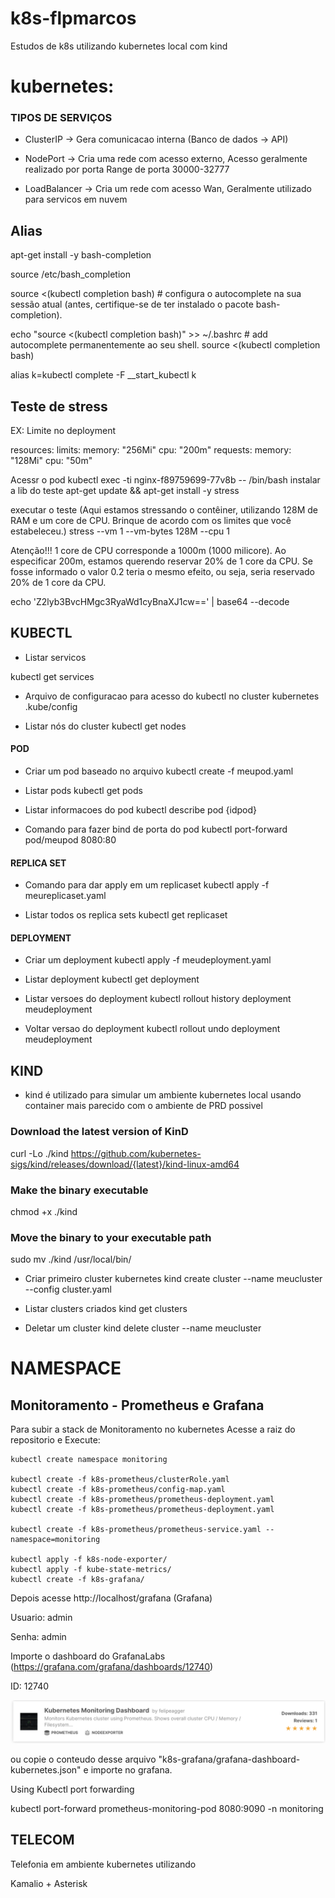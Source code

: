 # k8s-flpmarcos
Estudos de k8s utilizando kubernetes local com kind


# kubernetes:

### TIPOS DE SERVIÇOS
- ClusterIP -> Gera comunicacao interna (Banco de dados -> API)

- NodePort -> Cria uma rede com acesso externo, Acesso geralmente realizado por porta
            Range de porta 30000-32777

- LoadBalancer -> Cria um rede com acesso Wan, Geralmente utilizado para servicos em nuvem


## Alias
apt-get install -y bash-completion

source /etc/bash_completion

source <(kubectl completion bash) # configura o autocomplete na sua sessão atual (antes, certifique-se de ter instalado o pacote bash-completion).

echo "source <(kubectl completion bash)" >> ~/.bashrc # add autocomplete permanentemente ao seu shell.
source <(kubectl completion bash)

alias k=kubectl
complete -F __start_kubectl k

## Teste de stress
EX: Limite no deployment

resources:
  limits:
    memory: "256Mi"
    cpu: "200m"
  requests:
    memory: "128Mi"
    cpu: "50m"

Acessr o pod
kubectl exec -ti nginx-f89759699-77v8b -- /bin/bash
instalar a lib do teste
apt-get update && apt-get install -y stress

executar o teste (Aqui estamos stressando o contêiner, utilizando 128M de RAM e um core de CPU. Brinque de acordo com os limites que você estabeleceu.)
stress --vm 1 --vm-bytes 128M --cpu 1

Atenção!!! 1 core de CPU corresponde a 1000m (1000 milicore). Ao especificar 200m, estamos querendo reservar 20% de 1 core da CPU. Se fosse informado o valor 0.2 teria o mesmo efeito, ou seja, seria reservado 20% de 1 core da CPU.

echo 'Z2lyb3BvcHMgc3RyaWd1cyBnaXJ1cw==' | base64 --decode


## KUBECTL

- Listar servicos

kubectl get services


- Arquivo de configuracao para acesso do kubectl no cluster kubernetes
.kube/config

- Listar nós do cluster
kubectl get nodes

#### POD
- Criar um pod baseado no arquivo 
kubectl create -f meupod.yaml

- Listar pods
kubectl get pods

- Listar informacoes do pod
kubectl describe pod {idpod}

- Comando para fazer bind de porta do pod
kubectl port-forward pod/meupod 8080:80

#### REPLICA SET
- Comando para dar apply em um replicaset
kubectl apply -f meureplicaset.yaml

- Listar todos os replica sets
kubectl get replicaset

#### DEPLOYMENT
- Criar um deployment
kubectl apply -f meudeployment.yaml

- Listar deployment
kubectl get deployment

- Listar versoes do deployment
kubectl rollout history deployment meudeployment

- Voltar versao do deployment
kubectl rollout undo deployment meudeployment




## KIND

- kind é utilizado para simular um ambiente kubernetes local usando container mais parecido com o ambiente de PRD possivel

### Download the latest version of KinD
curl -Lo ./kind https://github.com/kubernetes-sigs/kind/releases/download/{latest}/kind-linux-amd64
### Make the binary executable
chmod +x ./kind
### Move the binary to your executable path
sudo mv ./kind /usr/local/bin/

- Criar primeiro cluster kubernetes
kind create cluster --name meucluster --config cluster.yaml

- Listar clusters criados
kind get clusters

- Deletar um cluster 
kind delete cluster --name meucluster







# NAMESPACE
## Monitoramento - Prometheus e Grafana

Para subir a stack de Monitoramento no kubernetes 
Acesse a raiz do repositorio e Execute:

```
kubectl create namespace monitoring

kubectl create -f k8s-prometheus/clusterRole.yaml
kubectl create -f k8s-prometheus/config-map.yaml
kubectl create -f k8s-prometheus/prometheus-deployment.yaml 
kubectl create -f k8s-prometheus/prometheus-deployment.yaml 

kubectl create -f k8s-prometheus/prometheus-service.yaml --namespace=monitoring

kubectl apply -f k8s-node-exporter/
kubectl apply -f kube-state-metrics/
kubectl create -f k8s-grafana/
```

Depois acesse http://localhost/grafana (Grafana)

Usuario: admin

Senha: admin

Importe o dashboard do GrafanaLabs (https://grafana.com/grafana/dashboards/12740)

ID: 12740

![Image of Dashboard on GrafanaLabs](/monitoring/k8s-grafana/GrafanaDashboardImg.png)

ou copie o conteudo desse arquivo "k8s-grafana/grafana-dashboard-kubernetes.json"
e importe no grafana.


Using Kubectl port forwarding

kubectl port-forward prometheus-monitoring-pod 8080:9090 -n monitoring


## TELECOM

Telefonia em ambiente kubernetes utilizando 

Kamalio + Asterisk